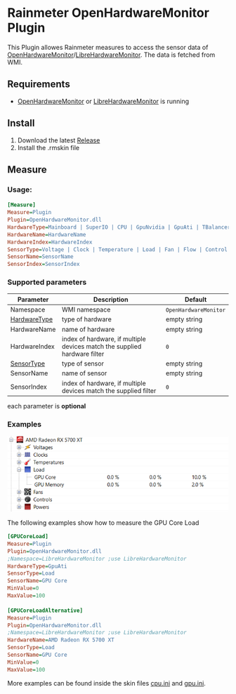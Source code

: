 Rainmeter OpenHardwareMonitor Plugin
===============

This Plugin allowes Rainmeter measures to access the sensor data of [OpenHardwareMonitor](http://openhardwaremonitor.org)/[LibreHardwareMonitor](https://github.com/LibreHardwareMonitor/LibreHardwareMonitor). The data is fetched from WMI.

## Requirements

- [OpenHardwareMonitor](http://openhardwaremonitor.org) or [LibreHardwareMonitor](https://github.com/LibreHardwareMonitor/LibreHardwareMonitor) is running

## Install

1. Download the latest [Release](https://github.com/abichinger/Rainmeter-HardwareMonitor/releases)
2. Install the .rmskin file

## Measure

### Usage:

```ini
[Measure]  
Measure=Plugin  
Plugin=OpenHardwareMonitor.dll  
HardwareType=Mainboard | SuperIO | CPU | GpuNvidia | GpuAti | TBalancer | Heatmaster | HDD
HardwareName=HardwareName
HardwareIndex=HardwareIndex
SensorType=Voltage | Clock | Temperature | Load | Fan | Flow | Control | Level
SensorName=SensorName
SensorIndex=SensorIndex
```

### Supported parameters

| Parameter | Description | Default |
| --- | --- | --- |
| Namespace | WMI namespace | `OpenHardwareMonitor` |
| [HardwareType](http://openhardwaremonitor.org/wordpress/wp-content/uploads/2011/04/OpenHardwareMonitor-WMI.pdf) | type of hardware | empty string |
| HardwareName | name of hardware | empty string |
| HardwareIndex | index of hardware, if multiple devices match the supplied hardware filter | `0` |
| [SensorType](http://openhardwaremonitor.org/wordpress/wp-content/uploads/2011/04/OpenHardwareMonitor-WMI.pdf) | type of sensor | empty string |
| SensorName | name of sensor | empty string |
| SensorIndex | index of hardware, if multiple devices match the supplied filter | `0` |

each parameter is **optional**

### Examples ###

![Open Hardware Monitor GPU](assets/gpu_core_load.png)

The following examples show how to measure the GPU Core Load 

```ini
[GPUCoreLoad]  
Measure=Plugin  
Plugin=OpenHardwareMonitor.dll
;Namespace=LibreHardwareMonitor ;use LibreHardwareMonitor
HardwareType=GpuAti
SensorType=Load
SensorName=GPU Core
MinValue=0  
MaxValue=100  

[GPUCoreLoadAlternative]  
Measure=Plugin  
Plugin=OpenHardwareMonitor.dll
;Namespace=LibreHardwareMonitor ;use LibreHardwareMonitor
HardwareName=AMD Radeon RX 5700 XT
SensorType=Load
SensorName=GPU Core
MinValue=0  
MaxValue=100  
```

More examples can be found inside the skin files [cpu.ini](Skins/CPU/cpu.ini) and [gpu.ini](Skins/GPU/gpu.ini).